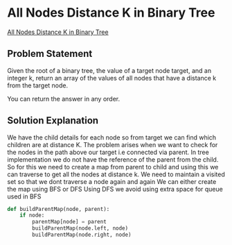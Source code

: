 # All Nodes Distance K in Binary Tree

[All Nodes Distance K in Binary Tree](https://leetcode.com/problems/all-nodes-distance-k-in-binary-tree/description/)

## Problem Statement

Given the root of a binary tree, the value of a target node target, and an integer k, return an array of the values of all nodes that have a distance k from the target node.

You can return the answer in any order.

## Solution Explanation

We have the child details for each node so from target we can find which children are at distance K. The problem arises when we want to check for the nodes in the path above our target i.e connected via parent. In tree implementation we do not have the reference of the parent from the child.
So for this we need to create a map from parent to child and using this we can traverse to get all the nodes at distance k. We need to maintain a visited set so that we dont traverse a node again and again
We can either create the map using BFS or DFS
Using DFS we avoid using extra space for queue used in BFS

```python
def buildParentMap(node, parent):
    if node:
        parentMap[node] = parent
        buildParentMap(node.left, node)
        buildParentMap(node.right, node)
```
